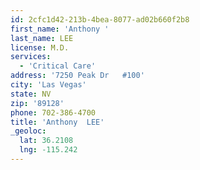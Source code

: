 ```yaml
---
id: 2cfc1d42-213b-4bea-8077-ad02b660f2b8
first_name: 'Anthony '
last_name: LEE
license: M.D.
services:
  - 'Critical Care'
address: '7250 Peak Dr   #100'
city: 'Las Vegas'
state: NV
zip: '89128'
phone: 702-386-4700
title: 'Anthony  LEE'
_geoloc:
  lat: 36.2108
  lng: -115.242
---
```

